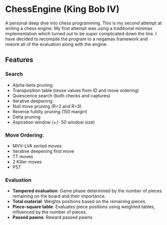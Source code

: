 # ChessEngine (King Bob IV)

A personal deep dive into chess programming. This is my second attempt at writing a chess engine. My first attempt was using a traditional minimax implementation which turned out to be super complicated down the line.
I have decided to recompile the program to a negamax framework and rework all of the evaluation along with the engine.


## Features

### Search
- Alpha-beta pruning
- Transposition table (reuse values from ID and move ordering)
- Quiescence search (both checks and captures)
- Iterative deepening
- Null move pruning (R=2 and R=3)
- Reverse futility pruning (150 margin)
- Delta pruning
- Aspiration window (+/- 50 window size)

### Move Ordering:
- MVV-LVA sorted moves
- Iterative deepening first move
- TT moves
- 2 Killer moves
- PST

### Evaluation
- **Tampered evaluation**: Game phase determined by the number of pieces remaining on the board and their importance.
- **Total material**: Weights positions based on the remaining pieces.
- **Piece-square table**: Evaluates piece positions using weighted tables, influenced by the number of pieces.
- **Passed pawns**: Reward passed pawns



